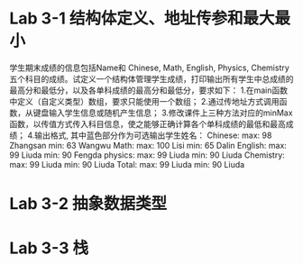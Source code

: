 # Lab 3-1 结构体定义、地址传参和最大最小

  学生期末成绩的信息包括Name和 Chinese, Math, English, Physics, Chemistry五个科目的成绩。试定义一个结构体管理学生成绩，打印输出所有学生中总成绩的最高分和最低分，以及各单科成绩的最高分和最低分，要求如下：
 1.在main函数中定义（自定义类型）数组，要求只能使用一个数组；
 2.通过传地址方式调用函数，从键盘输入学生信息或随机产生信息；
 3.修改课件上三种方法对应的minMax函数，以传值方式传入科目信息，使之能够正确计算各个单科成绩的最低和最高成绩；
 4.输出格式, 其中蓝色部分作为可选输出学生姓名：
Chinese:    max: 98   Zhangsan  min: 63   Wangwu
Math:       max: 100  Lisi      min: 65   Dalin
English:    max: 99   Liuda     min: 90   Fengda
physics:    max: 99   Liuda     min: 90   Liuda
Chemistry:  max: 99   Liuda     min: 90   Liuda
Total:      max: 99   Liuda     min: 90   Liuda

# Lab 3-2  抽象数据类型

# Lab 3-3 栈

